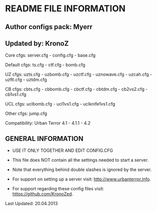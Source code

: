 README FILE INFORMATION
========================

Author configs pack: Myerr
--------------------------
Updated by: KronoZ
--------------------------

Core cfgs: server.cfg - config.cfg - base.cfg

Default cfgs: ts.cfg - ctf.cfg - bomb.cfg

UZ cfgs: uzts.cfg - uzbomb.cfg - uzctf.cfg - uznowave.cfg - uzcah.cfg - uzftl.cfg - uztdm.cfg

CB cfgs: cbts.cfg - cbbomb.cfg - cbctf.cfg - cbtdm.cfg - cb2vs2.cfg - cb1vs1.cfg

UCL cfgs: uclbomb.cfg - ucl1vs1.cfg - uclknife1vs1.cfg

Other cfgs: jump.cfg

Compatibility: Urban Terror 4.1 - 4.1.1 - 4.2

GENERAL INFORMATION
-------------------

* USE IT ONLY TOGETHER AND EDIT CONFIG.CFG

* This file does NOT contain all the settings needed to start a server.

* Note that everything behind double slashes is ignored by the server.

* For support on setting up a server visit: http://www.urbanterror.info.

* For support regarding these config files visit: https://github.com/KronoZed.

Last Updated: 20.04.2013

